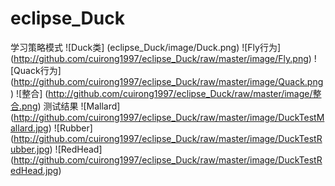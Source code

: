 # eclipse_Duck
学习策略模式
![Duck类]
(eclipse_Duck/image/Duck.png)
![Fly行为]
(http://github.com/cuirong1997/eclipse_Duck/raw/master/image/Fly.png)
![Quack行为]
(http://github.com/cuirong1997/eclipse_Duck/raw/master/image/Quack.png)
![整合]
(http://github.com/cuirong1997/eclipse_Duck/raw/master/image/整合.png)
测试结果
![Mallard]
(http://github.com/cuirong1997/eclipse_Duck/raw/master/image/DuckTestMallard.jpg)
![Rubber]
(http://github.com/cuirong1997/eclipse_Duck/raw/master/image/DuckTestRubber.jpg)
![RedHead]
(http://github.com/cuirong1997/eclipse_Duck/raw/master/image/DuckTestRedHead.jpg)
